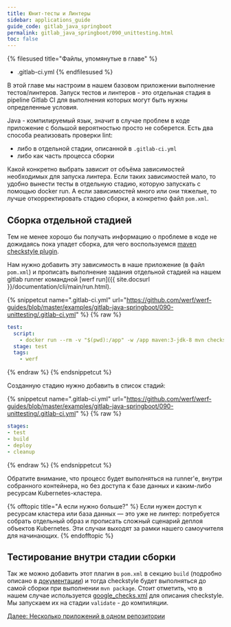 ```yaml
---
title: Юнит-тесты и Линтеры
sidebar: applications_guide
guide_code: gitlab_java_springboot
permalink: gitlab_java_springboot/090_unittesting.html
toc: false
---
```


{% filesused title="Файлы, упомянутые в главе" %}
- .gitlab-ci.yml
{% endfilesused %}

В этой главе мы настроим в нашем базовом приложении выполнение тестов/линтеров. Запуск тестов и линтеров - это отдельная стадия в pipelinе Gitlab CI для выполнения которых могут быть нужны определенные условия.

Java - компилируемый язык, значит в случае проблем в коде приложение с большой вероятностью просто не соберется. 
Есть два способа реализовать проверки lint:

* либо в отдельной стадии, описанной в `.gitlab-ci.yml`
* либо как часть процесса сборки

Какой конкретно выбрать зависит от объёма зависимостей необходимых для запуска линтера. Если таких зависимостей мало, то удобно вынести тесты в отдельную стадию, которую запускать с помощью docker run. А если зависимостей много или они тяжелые, то лучше откорректировать стадию сборки, а конкретно файл `pom.xml`.

## Сборка отдельной стадией

Тем не менее хорошо бы получать информацию о проблеме в коде не дожидаясь пока упадет сборка, для чего воспользуемся  [maven checkstyle plugin](https://maven.apache.org/plugins/maven-checkstyle-plugin/usage.html).

Нам нужно добавить эту зависимость в наше приложение (в файл `pom.xml`) и прописать выполнение задания отдельной стадией на нашем gitlab runner командной [werf run]({{ site.docsurl }}/documentation/cli/main/run.html).

{% snippetcut name=".gitlab-ci.yml" url="https://github.com/werf/werf-guides/blob/master/examples/gitlab-java-springboot/090-unittesting/.gitlab-ci.yml" %}
{% raw %}
```yaml
test:
  script:
    - docker run --rm -v "$(pwd):/app" -w /app maven:3-jdk-8 mvn checkstyle:checkstyle
  stage: test
  tags:
    - werf
```
{% endraw %}
{% endsnippetcut %}

Созданную стадию нужно добавить в список стадий:

{% snippetcut name=".gitlab-ci.yml" url="https://github.com/werf/werf-guides/blob/master/examples/gitlab-java-springboot/090-unittesting/.gitlab-ci.yml" %}
{% raw %}
```yaml
stages:
- test
- build
- deploy
- cleanup
```
{% endraw %}
{% endsnippetcut %}

Обратите внимание, что процесс будет выполняться на runner'е, внутри собранного контейнера, но без доступа к базе данных и каким-либо ресурсам Kubernetes-кластера.

{% offtopic title="А если нужно больше?" %}
Если нужен доступ к ресурсам кластера или база данных — это уже не линтер: потребуется собрать отдельный образ и прописать сложный сценарий деплоя объектов Kubernetes. Эти случаи выходят за рамки нашего самоучителя для начинающих.
{% endofftopic %}


## Тестирование внутри стадии сборки

Так же можно добавить этот плагин в `pom.xml` в секцию `build` (подробно описано в [документации](https://maven.apache.org/plugins/maven-checkstyle-plugin/usage.html)) и тогда checkstyle будет выполняться до самой сборки при выполнении `mvn package`. Стоит отметить, что в нашем случае используется [google_checks.xml](https://github.com/checkstyle/checkstyle/blob/master/src/main/resources/google_checks.xml) для описания checkstyle. Мы запускаем их на стадии `validate` - до компиляции.

<div>
    <a href="110_multipleapps.html" class="nav-btn">Далее: Несколько приложений в одном репозитории</a>
</div>
